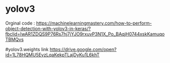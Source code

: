 # yolov3
Orginal code :
https://machinelearningmastery.com/how-to-perform-object-detection-with-yolov3-in-keras/?fbclid=IwAR1ZDQS9P76Rs7hj7jYJO9rxuvP3N1X_Po_BAqjH0744xskKamuqoTBMQvs

#yolov3.weights link
https://drive.google.com/open?id=1L78HQMU5EyzLqaKekpTLajDyKu1L6khT
